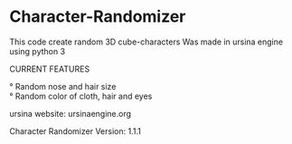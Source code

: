 # Character-Randomizer

This code create random 3D cube-characters
Was made in ursina engine using python 3

CURRENT FEATURES

° Random nose and hair size<br>
° Random color of cloth, hair and eyes

ursina website: ursinaengine.org

Character Randomizer Version: 1.1.1
